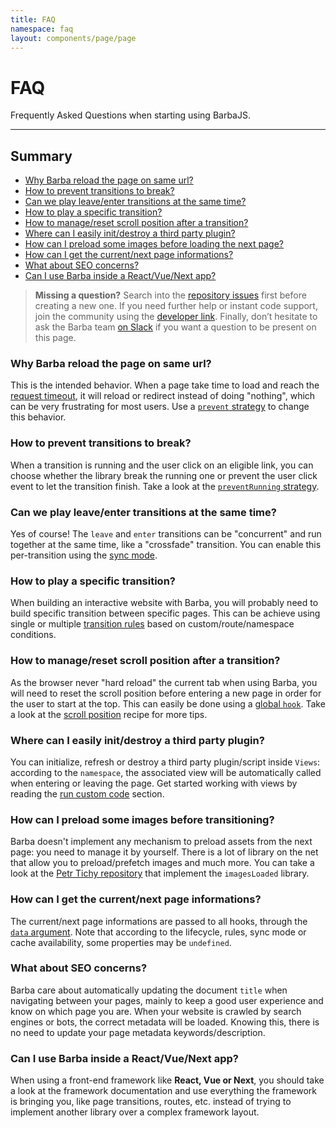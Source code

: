 ```yaml
---
title: FAQ
namespace: faq
layout: components/page/page
---
```


# FAQ

Frequently Asked Questions when starting using BarbaJS.

<hr>

## Summary

- [Why Barba reload the page on same url?](#Why-Barba-reload-the-page-on-same-url)
- [How to prevent transitions to break?](#How-to-prevent-transitions-to-break)
- [Can we play leave/enter transitions at the same time?](#Can-we-play-leave-enter-transitions-at-the-same-time)
- [How to play a specific transition?](#How-to-play-a-specific-transition)
- [How to manage/reset scroll position after a transition?](#How-to-manage-reset-scroll-position-after-a-transition)
- [Where can I easily init/destroy a third party plugin?](#Where-can-I-easily-init-destroy-a-third-party-plugin)
- [How can I preload some images before loading the next page?](#How-can-I-preload-some-images-before-transitioning)
- [How can I get the current/next page informations?](#How-can-I-get-the-current-next-page-informations)
- [What about SEO concerns?](#What-about-SEO-concerns)
- [Can I use Barba inside a React/Vue/Next app?](#Can-I-use-Barba-inside-a-React-Vue-Next-app)

> **Missing a question?** Search into the [repository issues](https://github.com/barbajs/barba/issues?q=is%3Aissue) first before creating a new one. If you need further help or instant code support, join the community using the [developer link](/docs/getstarted/useful-links/#Developer). Finally, don’t hesitate to ask the Barba team [on Slack](https://barbajs.slack.com/) if you want a question to be present on this page.

### Why Barba reload the page on same url?

This is the intended behavior. When a page take time to load and reach the [request timeout](/docs/advanced/recipes/#timeout), it will reload or redirect instead of doing "nothing", which can be very frustrating for most users. Use a [`prevent` strategy](/docs/advanced/strategies/#prevent) to change this behavior.

### How to prevent transitions to break?

When a transition is running and the user click on an eligible link, you can choose whether the library break the running one or prevent the user click event to let the transition finish. Take a look at the [`preventRunning` strategy](/docs/advanced/strategies/#preventRunning).

### Can we play leave/enter transitions at the same time?

Yes of course! The `leave` and `enter` transitions can be "concurrent" and run together at the same time, like a "crossfade" transition. You can enable this per-transition using the [sync mode](/docs/advanced/transitions/#Sync-mode).

### How to play a specific transition?

When building an interactive website with Barba, you will probably need to build specific transition between specific pages. This can be achieve using single or multiple [transition rules](/docs/advanced/transitions/#Rules) based on custom/route/namespace conditions.

### How to manage/reset scroll position after a transition?

As the browser never "hard reload" the current tab when using Barba, you will need to reset the scroll position before entering a new page in order for the user to start at the top. This can easily be done using a [global `hook`](/docs/advanced/hooks/#Global-hooks). Take a look at the [scroll position](/docs/advanced/recipes/#Scroll-position) recipe for more tips.

### Where can I easily init/destroy a third party plugin?

You can initialize, refresh or destroy a third party plugin/script inside `Views`: according to the `namespace`, the associated view will be automatically called when entering or leaving the page. Get started working with views by reading the [run custom code](/docs/getstarted/custom-code/) section.

### How can I preload some images before transitioning?

Barba doesn't implement any mechanism to preload assets from the next page: you need to manage it by yourself. There is a lot of library on the net that allow you to preload/prefetch images and much more. You can take a look at the [Petr Tichy repository](https://github.com/Ihatetomatoes/barbajs-demos/tree/master/barbajs-gsap-imagesLoaded) that implement the `imagesLoaded` library.

### How can I get the current/next page informations?

The current/next page informations are passed to all hooks, through the [`data` argument](/docs/advanced/hooks/#data-argument). Note that according to the lifecycle, rules, sync mode or cache availability, some properties may be `undefined`.

### What about SEO concerns?

Barba care about automatically updating the document `title` when navigating between your pages, mainly to keep a good user experience and know on which page you are. When your website is crawled by search engines or bots, the correct metadata will be loaded. Knowing this, there is no need to update your page metadata keywords/description.

### Can I use Barba inside a React/Vue/Next app?

When using a front-end framework like **React, Vue or Next**, you should take a look at the framework documentation and use everything the framework is bringing you, like page transitions, routes, etc. instead of trying to implement another library over a complex framework layout.
